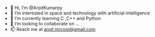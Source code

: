 - 👋 Hi, I’m @ArpitKumarpy
- 👀 I’m interested in space and technology with artificial intelligence
- 🌱 I’m currently learning C ,C++ and Python
- 💞️ I’m looking to collaborate on ...
- 📫 Reach me at arpit.mrcool@gmail.com

<!---
ArpitKumarpy is a cool person who overthinks a lot and loves to solve problems .
--->
